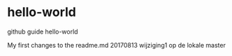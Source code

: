 # hello-world
github guide hello-world

My first changes to the readme.md
20170813 wijziging1 op de lokale master
